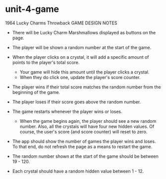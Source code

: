 # unit-4-game

1964 Lucky Charms Throwback
GAME DESIGN NOTES

  * There will be Lucky Charm Marshmallows displayed as buttons on the page.

  * The player will be shown a random number at the start of the game.

  * When the player clicks on a crystal, it will add a specific amount of points to the player's total score. 

     * Your game will hide this amount until the player clicks a crystal.
     * When they do click one, update the player's score counter.

  * The player wins if their total score matches the random number from the beginning of the game.

  * The player loses if their score goes above the random number.

  * The game restarts whenever the player wins or loses.

     * When the game begins again, the player should see a new random number. Also, all the crystals will have four new hidden values. Of course, the user's score (and score counter) will reset to zero.

  * The app should show the number of games the player wins and loses. To that end, do not refresh the page as a means to restart the game.

  * The random number shown at the start of the game should be between 19 - 120.

  * Each crystal should have a random hidden value between 1 - 12.